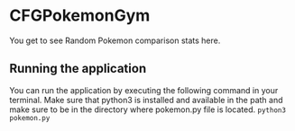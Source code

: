 # CFGPokemonGym
You get to see Random Pokemon comparison stats here. 

## Running the application
You can run the application by executing the following command in your terminal. Make sure that python3 is installed and available in the path and make sure to be in the directory where pokemon.py file is located. 
`python3 pokemon.py`

